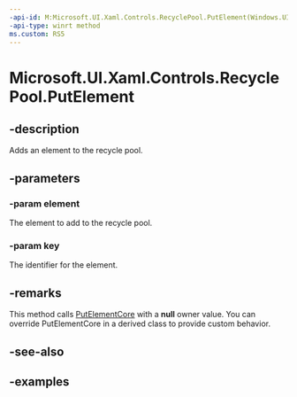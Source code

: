 ```yaml
---
-api-id: M:Microsoft.UI.Xaml.Controls.RecyclePool.PutElement(Windows.UI.Xaml.UIElement,System.String)
-api-type: winrt method
ms.custom: RS5
---
```


<!-- Method syntax.
public void RecyclePool.PutElement(UIElement element, String key)
-->

# Microsoft.UI.Xaml.Controls.RecyclePool.PutElement

## -description

Adds an element to the recycle pool.

## -parameters
### -param element

The element to add to the recycle pool.

### -param key

The identifier for the element.

## -remarks

This method calls [PutElementCore](recyclepool_putelementcore_431763857.md) with a **null** owner value. You can override PutElementCore in a derived class to provide custom behavior.

## -see-also

## -examples

